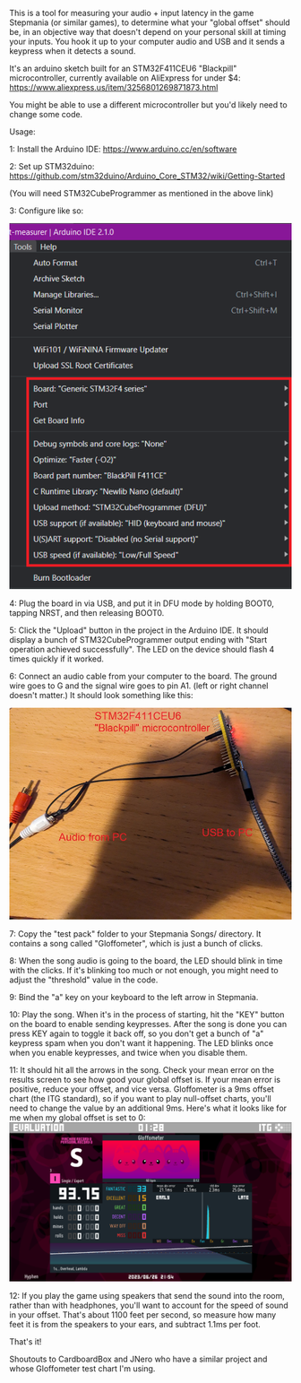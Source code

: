 This is a tool for measuring your audio + input latency in the game Stepmania (or similar games), to determine what your "global offset" should be, in an objective way that doesn't depend on your personal skill at timing your inputs. You hook it up to your computer audio and USB and it sends a keypress when it detects a sound.

It's an arduino sketch built for an STM32F411CEU6 "Blackpill" microcontroller, currently available on AliExpress for under $4: https://www.aliexpress.us/item/3256801269871873.html

You might be able to use a different microcontroller but you'd likely need to change some code.

Usage:

1: Install the Arduino IDE: https://www.arduino.cc/en/software

2: Set up STM32duino: https://github.com/stm32duino/Arduino_Core_STM32/wiki/Getting-Started

(You will need STM32CubeProgrammer as mentioned in the above link)

3: Configure like so: 

![](img/arduinoconfig.png)

4: Plug the board in via USB, and put it in DFU mode by holding BOOT0, tapping NRST, and then releasing BOOT0.

5: Click the "Upload" button in the project in the Arduino IDE. It should display a bunch of STM32CubeProgrammer output ending with "Start operation achieved successfully". The LED on the device should flash 4 times quickly if it worked.

6: Connect an audio cable from your computer to the board. The ground wire goes to G and the signal wire goes to pin A1. (left or right channel doesn't matter.) It should look something like this: 

![](img/blackpillmeasure.jpg)

7: Copy the "test pack" folder to your Stepmania Songs/ directory. It contains a song called "Gloffometer", which is just a bunch of clicks. 

8: When the song audio is going to the board, the LED should blink in time with the clicks. If it's blinking too much or not enough, you might need to adjust the "threshold" value in the code.

9: Bind the "a" key on your keyboard to the left arrow in Stepmania. 

10: Play the song. When it's in the process of starting, hit the "KEY" button on the board to enable sending keypresses. After the song is done you can press KEY again to toggle it back off, so you don't get a bunch of "a" keypress spam when you don't want it happening. The LED blinks once when you enable keypresses, and twice when you disable them.

11: It should hit all the arrows in the song. Check your mean error on the results screen to see how good your global offset is. If your mean error is positive, reduce your offset, and vice versa. Gloffometer is a 9ms offset chart (the ITG standard), so if you want to play null-offset charts, you'll need to change the value by an additional 9ms. Here's what it looks like for me when my global offset is set to 0: 
![](img/measureresults.png)

12: If you play the game using speakers that send the sound into the room, rather than with headphones, you'll want to account for the speed of sound in your offset. That's about 1100 feet per second, so measure how many feet it is from the speakers to your ears, and subtract 1.1ms per foot.

That's it!

Shoutouts to CardboardBox and JNero who have a similar project and whose Gloffometer test chart I'm using.
